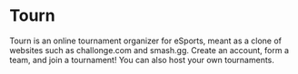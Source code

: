 # Tourn

Tourn is an online tournament organizer for eSports, meant as a clone of websites such as challonge.com and smash.gg. Create an account, form a team, and join a tournament! You can also host your own tournaments.
